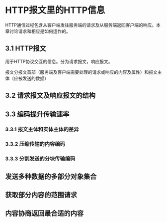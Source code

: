# HTTP报文里的HTTP信息
HTTP通信过程包含从客户端发往服务端的请求及从服务端返回客户端的响应。本章讨论请求和相应是如何运作的。
## 3.1 HTTP报文 
用于HTTP协议交互的信息。分为请求报文，响应报文。

报文分报文首部（服务端及客户端需要处理的请求或响应的内容及属性）和报文主体（应被发送的数据）
## 3.2 请求报文及响应报文的结构
## 3.3 编码提升传输速率
### 3.3.1 报文主体和实体主体的差异
### 3.3.2 压缩传输的内容编码
### 3.3.3 分割发送的分块传输编码
## 发送多种数据的多部分对象集合
## 获取部分内容的范围请求
## 内容协商返回最合适的内容
